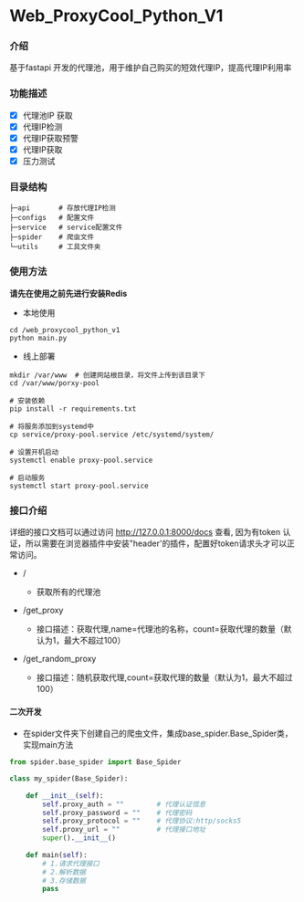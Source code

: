 # Web_ProxyCool_Python_V1

### 介绍

基于fastapi 开发的代理池，用于维护自己购买的短效代理IP，提高代理IP利用率

### 功能描述

- [x] 代理池IP 获取
- [x] 代理IP检测
- [x] 代理IP获取预警
- [x] 代理IP获取
- [x] 压力测试

### 目录结构

```shell
├─api       # 存放代理IP检测
├─configs   # 配置文件
├─service   # service配置文件
├─spider    # 爬虫文件
└─utils     # 工具文件夹
```

### 使用方法

<b>请先在使用之前先进行安装Redis</b>

- 本地使用

```shell
cd /web_proxycool_python_v1
python main.py
```

- 线上部署
  
```shell
mkdir /var/www  # 创建网站根目录，将文件上传到该目录下
cd /var/www/porxy-pool

# 安装依赖
pip install -r requirements.txt

# 将服务添加到systemd中
cp service/proxy-pool.service /etc/systemd/system/

# 设置开机启动
systemctl enable proxy-pool.service

# 启动服务
systemctl start proxy-pool.service
```

### 接口介绍

详细的接口文档可以通过访问 http://127.0.0.1:8000/docs 查看, 因为有token 认证，所以需要在浏览器插件中安装"header'的插件，配置好token请求头才可以正常访问。

- / 
  
  - 获取所有的代理池

- /get_proxy 
  
  - 接口描述：获取代理,name=代理池的名称，count=获取代理的数量（默认为1，最大不超过100）
  
- /get_random_proxy
  
  - 接口描述：随机获取代理,count=获取代理的数量（默认为1，最大不超过100）

#### 二次开发
- 在spider文件夹下创建自己的爬虫文件，集成base_spider.Base_Spider类，实现main方法
```python
from spider.base_spider import Base_Spider

class my_spider(Base_Spider):
    
    def __init__(self):
        self.proxy_auth = ""        # 代理认证信息
        self.proxy_password = ""    # 代理密码
        self.proxy_protocol = ""    # 代理协议:http/socks5
        self.proxy_url = ""         # 代理接口地址
        super().__init__()
        
    def main(self):
        # 1.请求代理接口
        # 2.解析数据
        # 3.存储数据
        pass
```